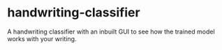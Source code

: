 # handwriting-classifier
A handwriting classifier with an inbuilt GUI to see how the trained model works with your writing.
